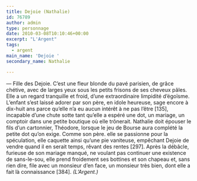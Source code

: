 ```yaml
---
title: Dejoie (Nathalie)
id: 76789
author: admin
type: personnage
date: 2010-03-08T10:10:46+00:00
excerpt: "L'Argent"
tags:
  - argent
main_name: 'Dejoie '
secondary_name: Nathalie

---
```

— Fille des Dejoie. C&rsquo;est une fleur blonde du pavé parisien, de grâce chétive, avec de larges yeux sous les petits frisons de ses cheveux pâles. Elle a un regard tranquille et froid, d&rsquo;une extraordinaire limpidité d&rsquo;égoïsme. L&rsquo;enfant s&rsquo;est laissé adorer par son père, en idole heureuse, sage encore à dix-huit ans parce qu&rsquo;elle n&rsquo;a eu aucun intérêt à ne pas l&rsquo;être [135], incapable d&rsquo;une chute sotte tant qu&rsquo;elle a espéré une dot, un mariage, un comptoir dans une petite boutique où elle trônerait. Nathalie doit épouser le fils d&rsquo;un cartonnier, Théodore, lorsque le jeu de Bourse aura complété la petite dot qu&rsquo;on exige. Comme son père. elle se passionne pour la spéculation, elle caquette ainsi qu&rsquo;une pie vaniteuse, empêchant Dejoie de vendre quand il en serait temps, rêvant des rentes [297]. Après la débâcle, furieuse de son mariage manqué, ne voulant pas continuer une existence de sans-le-sou, elle prend froidement ses bottines et son chapeau et, sans rien dire, file avec un monsieur d&rsquo;en face, un monsieur très bien, dont elle a fait là connaissance [384]. _(L&rsquo;Argent.)_